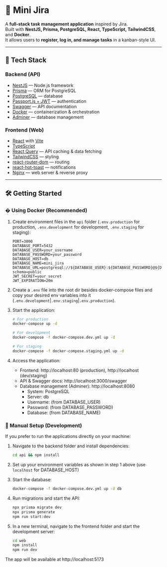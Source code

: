 # 📝 Mini Jira

A **full-stack task management application** inspired by Jira.  
Built with **NestJS, Prisma, PostgreSQL, React, TypeScript, TailwindCSS**, and **Docker**.  
It allows users to **register, log in, and manage tasks** in a kanban-style UI.

---

## 🚀 Tech Stack

### Backend (API)

- [NestJS](https://nestjs.com/) — Node.js framework
- [Prisma](https://www.prisma.io/) — ORM for PostgreSQL
- [PostgreSQL](https://www.postgresql.org/) — database
- [Passport.js + JWT](http://www.passportjs.org/) — authentication
- [Swagger](https://swagger.io/) — API documentation
- [Docker](https://www.docker.com/) — containerization & orchestration
- [Adminer](https://www.adminer.org/) — database management

### Frontend (Web)

- [React](https://react.dev/) with [Vite](https://vitejs.dev/)
- [TypeScript](https://www.typescriptlang.org/)
- [React Query](https://tanstack.com/query/latest) — API caching & data fetching
- [TailwindCSS](https://tailwindcss.com/) — styling
- [react-router-dom](https://reactrouter.com/) — routing
- [react-hot-toast](https://react-hot-toast.com/) — notifications
- [Nginx](https://nginx.org/) — web server & reverse proxy

---

## 🛠️ Getting Started

### � Using Docker (Recommended)

1. Create environment files in the `api` folder (`.env.production` for production, `.env.development` for development, `.env.staging` for staging):

   ```env
   PORT=3000
   DATABASE_PORT=5432
   DATABASE_USER=your_username
   DATABASE_PASSWORD=your_password
   DATABASE_HOST=db
   DATABASE_NAME=mini_jira
   DATABASE_URL=postgresql://${DATABASE_USER}:${DATABASE_PASSWORD}@${DATABASE_HOST}:${DATABASE_PORT}/${DATABASE_NAME}?schema=public
   JWT_SECRET=your_secret
   JWT_EXPIRATION=20m
   ```

2. Create a `.env` file into the root dir besides docker-compose files and copy your desired env variables into it (`.env.development`|`.env.staging`|`.env.production`).

3. Start the application:

   ```bash
   # For production
   docker-compose up -d

   # For development
   docker-compose -f docker-compose.dev.yml up -d

   # For staging
   docker-compose -f docker-compose.staging.yml up -d
   ```

4. Access the application:
   - Frontend: http://localhost:80 (production), http://localhost (dev/staging)
   - API & Swagger docs: http://localhost:3000/swagger
   - Database management (Adminer): http://localhost:8080
     - System: PostgreSQL
     - Server: db
     - Username: (from DATABASE_USER)
     - Password: (from DATABASE_PASSWORD)
     - Database: (from DATABASE_NAME)

### 📌 Manual Setup (Development)

If you prefer to run the applications directly on your machine:

1. Navigate to the backend folder and install dependencies:

   ```bash
   cd api && npm install
   ```

2. Set up your environment variables as shown in step 1 above (use `localhost` for DATABASE_HOST)

3. Start the database:

   ```bash
   docker-compose -f docker-compose.dev.yml up -d db
   ```

4. Run migrations and start the API:

   ```bash
   npx prisma migrate dev
   npx prisma generate
   npm run start:dev
   ```

5. In a new terminal, navigate to the frontend folder and start the development server:
   ```bash
   cd web
   npm install
   npm run dev
   ```

The app will be available at http://localhost:5173
